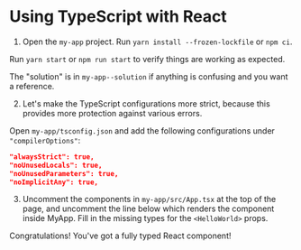 # Using TypeScript with React

1. Open the `my-app` project. Run `yarn install --frozen-lockfile` or `npm ci`.

Run `yarn start` or `npm run start` to verify things are working as expected.

The "solution" is in `my-app--solution` if anything is confusing and you want a
reference.

2. Let's make the TypeScript configurations more strict, because this provides
   more protection against various errors.

Open `my-app/tsconfig.json` and add the following configurations under
`"compilerOptions"`:

```json
"alwaysStrict": true,
"noUnusedLocals": true,
"noUnusedParameters": true,
"noImplicitAny": true,
```

3. Uncomment the components in `my-app/src/App.tsx` at the top of the page, and uncomment the line below which renders the component inside MyApp.
   Fill in the missing types for the `<HelloWorld>` props.

Congratulations! You've got a fully typed React component!
